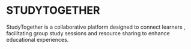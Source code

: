 # STUDYTOGETHER
 StudyTogether is a collaborative platform designed to connect learners , facilitating group study sessions and resource sharing to enhance educational experiences.
